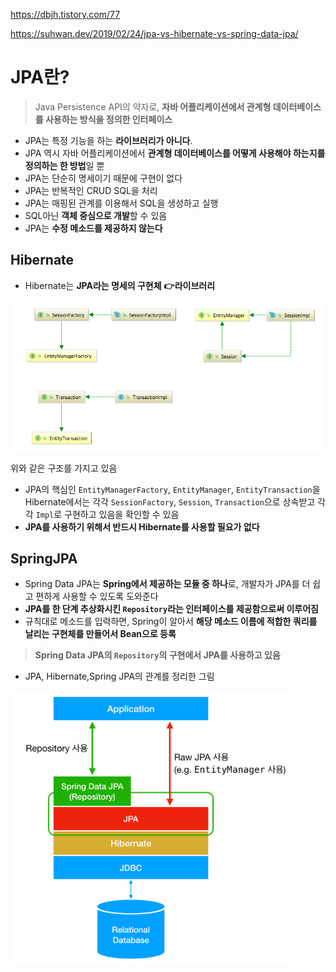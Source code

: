 https://dbjh.tistory.com/77

https://suhwan.dev/2019/02/24/jpa-vs-hibernate-vs-spring-data-jpa/

# JPA란?

> Java Persistence API의 약자로, **자바 어플리케이션에서 관계형 데이터베이스를 사용하는 방식을 정의한 인터페이스**

-  JPA는 특정 기능을 하는 **라이브러리가 아니다**.
-  JPA 역시 자바 어플리케이션에서 **관계형 데이터베이스를 어떻게 사용해야 하는지를 정의하는 한 방법**일 뿐
- JPA는 단순히 명세이기 때문에 구현이 없다
- JPA는 반복적인 CRUD SQL을 처리
- JPA는 매핑된 관계를 이용해서 SQL을 생성하고 실행
- SQL아닌 **객체 중심으로 개발**할 수 있음
- JPA는 **수정 메소드를 제공하지 않는다**

## Hibernate

- Hibernate는 **JPA라는 명세의 구현체** **:point_right:라이브러리**

![image-20211209235629911](JPA.assets/image-20211209235629911.png)

위와 같은 구조를 가지고 있음

-  JPA의 핵심인 `EntityManagerFactory`, `EntityManager`, `EntityTransaction`을 Hibernate에서는 각각 `SessionFactory`, `Session`, `Transaction`으로 상속받고 각각 `Impl`로 구현하고 있음을 확인할 수 있음
-  **JPA를 사용하기 위해서 반드시 Hibernate를 사용할 필요가 없다**

## SpringJPA

- Spring Data JPA는 **Spring에서 제공하는 모듈 중 하나**로, 개발자가 JPA를 더 쉽고 편하게 사용할 수 있도록 도와준다
- **JPA를 한 단계 추상화시킨 `Repository`라는 인터페이스를 제공함으로써 이루어짐**
- 규칙대로 메소드를 입력하면, Spring이 알아서 **해당 메소드 이름에 적합한 쿼리를 날리는 구현체를 만들어서 Bean으로 등록**

> **Spring Data JPA의 `Repository`의 구현에서 JPA를 사용하고 있음**

- JPA, Hibernate,Spring JPA의 관계를 정리한 그림

<img src="JPA.assets/image-20211209235837783.png" alt="image-20211209235837783" style="zoom:67%;" />

